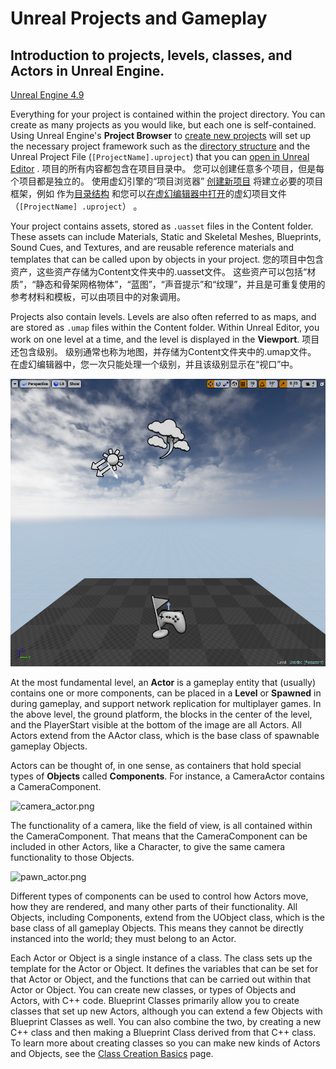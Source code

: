 # Unreal Projects and Gameplay

## Introduction to projects, levels, classes, and Actors in Unreal Engine.

[Unreal Engine 4.9](https://docs.unrealengine.com/en-US/SiteIndex/index.html?versions=4_9)

Everything for your project is contained within the project directory. You can create as many projects as you would like, but each one is self-contained. Using Unreal Engine's **Project Browser** to [create new projects](https://docs.unrealengine.com/en-US/Engine/Basics/Projects/Browser/index.html) will set up the necessary project framework such as the [directory structure](https://docs.unrealengine.com/en-US/Engine/Basics/DirectoryStructure/index.html) and the Unreal Project File (`[ProjectName].uproject`) that you can [open in Unreal Editor](https://docs.unrealengine.com/en-US/Engine/Basics/Projects/Browser/index.html) .
项目的所有内容都包含在项目目录中。 您可以创建任意多个项目，但是每个项目都是独立的。 使用虚幻引擎的“项目浏览器” [创建新项目](https://docs.unrealengine.com/en-US/Engine/Basics/Projects/Browser/index.html) 将建立必要的项目框架，例如 作为[目录结构](https://docs.unrealengine.com/zh-CN/Engine/Basics/DirectoryStructure/index.html) 和您可以[在虚幻编辑器中打开](https://docs.unrealengine.com/zh-CN/Engine/Basics/Projects/Browser/index.html)的虚幻项目文件（`[ProjectName] .uproject`） 。

Your project contains assets, stored as `.uasset` files in the Content folder. These assets can include Materials, Static and Skeletal Meshes, Blueprints, Sound Cues, and Textures, and are reusable reference materials and templates that can be called upon by objects in your project.
您的项目中包含资产，这些资产存储为Content文件夹中的.uasset文件。 这些资产可以包括“材质”，“静态和骨架网格物体”，“蓝图”，“声音提示”和“纹理”，并且是可重复使用的参考材料和模板，可以由项目中的对象调用。

Projects also contain levels. Levels are also often referred to as maps, and are stored as `.umap` files within the Content folder. Within Unreal Editor, you work on one level at a time, and the level is displayed in the **Viewport**.
项目还包含级别。 级别通常也称为地图，并存储为Content文件夹中的.umap文件。 在虚幻编辑器中，您一次只能处理一个级别，并且该级别显示在“视口”中。



![map_viewport.png](map_viewport.jpg)

At the most fundamental level, an **Actor** is a gameplay entity that (usually) contains one or more components, can be placed in a **Level** or **Spawned** in during gameplay, and support network replication for multiplayer games. In the above level, the ground platform, the blocks in the center of the level, and the PlayerStart visible at the bottom of the image are all Actors. All Actors extend from the AActor class, which is the base class of spawnable gameplay Objects.

Actors can be thought of, in one sense, as containers that hold special types of **Objects** called **Components**. For instance, a CameraActor contains a CameraComponent.

![camera_actor.png](https://docs.unrealengine.com/Images/Gameplay/UnrealTerminology/camera_actor.jpg)

The functionality of a camera, like the field of view, is all contained within the CameraComponent. That means that the CameraComponent can be included in other Actors, like a Character, to give the same camera functionality to those Objects.

![pawn_actor.png](https://docs.unrealengine.com/Images/Gameplay/UnrealTerminology/pawn_actor.jpg)

Different types of components can be used to control how Actors move, how they are rendered, and many other parts of their functionality. All Objects, including Components, extend from the UObject class, which is the base class of all gameplay Objects. This means they cannot be directly instanced into the world; they must belong to an Actor.

Each Actor or Object is a single instance of a class. The class sets up the template for the Actor or Object. It defines the variables that can be set for that Actor or Object, and the functions that can be carried out within that Actor or Object. You can create new classes, or types of Objects and Actors, with C++ code. Blueprint Classes primarily allow you to create classes that set up new Actors, although you can extend a few Objects with Blueprint Classes as well. You can also combine the two, by creating a new C++ class and then making a Blueprint Class derived from that C++ class. To learn more about creating classes so you can make new kinds of Actors and Objects, see the [Class Creation Basics](https://docs.unrealengine.com/en-US/Gameplay/ClassCreation/index.html) page.